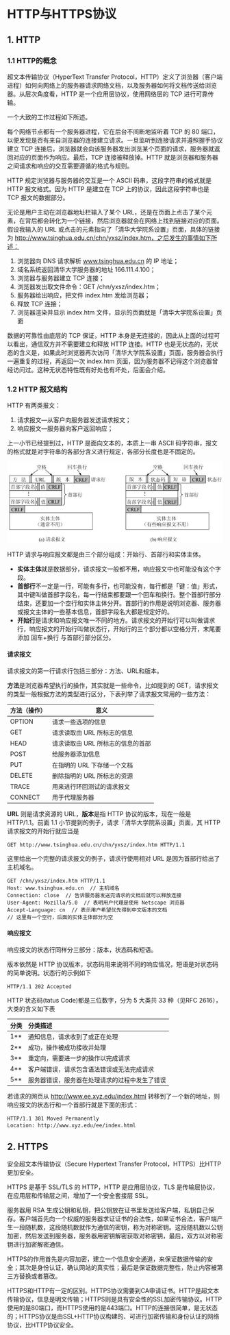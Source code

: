 # HTTP与HTTPS协议


## 1. HTTP

### 1.1 HTTP的概念

超文本传输协议（HyperText Transfer Protocol，HTTP）定义了浏览器（客户端进程）如何向网络上的服务器请求网络文档，以及服务器如何将文档传送给浏览器。从层次角度看，HTTP 是一个应用层协议，使用网络层的 TCP 进行可靠传输。

一个大致的工作过程如下所述。

每个网络节点都有一个服务器进程，它在后台不间断地监听着 TCP 的 80 端口，以便发现是否有来自浏览器的连接建立请求。一旦监听到连接请求并遵照握手协议建立 TCP 连接后，浏览器就会向该服务器发出浏览某个页面的请求，服务器就返回对应的页面作为响应。最后，TCP 连接被释放掉。HTTP 就是浏览器和服务器之间请求和响应的交互需要遵循的格式与规则。

HTTP 规定浏览器与服务器的交互是一个 ASCII 码串，这段字符串的格式就是 HTTP 报文格式。因为 HTTP 是建立在 TCP 上的协议，因此这段字符串也是 TCP 报文的数据部分。

无论是用户主动在浏览器地址栏输入了某个 URL，还是在页面上点击了某个元素，在背后都会转化为一个链接，然后浏览器就会在网络上找到链接对应的页面。假设我输入的 URL 或点击的元素指向了「清华大学院系设置」页面，具体的链接为 http://www.tsinghua.edu.cn/chn/yxsz/index.htm，之后发生的事情如下所述：

1. 浏览器向 DNS 请求解析 www.tsinghua.edu.cn 的 IP 地址；
2. 域名系统返回清华大学服务器的地址 166.111.4.100；
3. 浏览器与服务器建立 TCP 连接；
4. 浏览器发出取文件命令：GET /chn/yxsz/index.htm；
5. 服务器给出响应，把文件 index.htm 发给浏览器；
6. 释放 TCP 连接；
7. 浏览器渲染并显示 index.htm 文件，显示的页面就是「清华大学院系设置」页面

数据的可靠性由底层的 TCP 保证，HTTP 本身是无连接的，因此从上面的过程可以看出，通信双方并不需要建立和释放 HTTP 连接。HTTP 也是无状态的，无状态的含义是，如果此时浏览器再次访问「清华大学院系设置」页面，服务器会执行一遍重复的过程，再返回一次 index.htm 页面，因为服务器不记得这个浏览器曾经访问过。这种无状态特性既有好处也有坏处，后面会介绍。

### 1.2 HTTP 报文结构

HTTP 有两类报文：

1. 请求报文—从客户向服务器发送请求报文；
2. 响应报文—服务器向客户返回响应；

上一小节已经提到过，HTTP 是面向文本的，本质上一串 ASCII 码字符串，报文的格式就是对字符串的各部分含义进行规定，各部分长度也是不固定的。

![HTTP请求与响应报文](/images/计算机网络-HTTP和HTTPS协议/epub_655484_323.jpg)

HTTP 请求与响应报文都是由三个部分组成：开始行、首部行和实体主体。

- **实体主体**就是数据部分，请求报文一般都不用，响应报文中也可能没有这个字段。
- **首部行**不一定是一行，可能有多行，也可能没有，每行都是「键：值」形式，其中键叫做首部字段名，每一行结束都要跟一个回车和换行。整个首部行部分结束，还要加一个空行和实体主体分开。首部行的作用是说明浏览器、服务器或报文主体的一些基本信息，首部字段名大都是规定好的。
- **开始行**是请求和响应报文唯一不同的地方。请求报文的开始行可以叫做请求行，响应报文的开始行叫做状态行，开始行的三个部分都以空格分开，末尾要添加 回车+换行 与首部行部分区分。

#### 请求报文

请求报文的第一行请求行包括三部分：方法、URL和版本。

**方法**是浏览器希望执行的操作，其实就是一些命令，比如提到的 GET，请求报文的类型一般根据方法的类型进行区分，下表列举了请求报文常用的一些方法：

| 方法（操作） | 意义                              |
| ------------ | --------------------------------- |
| OPTION       | 请求一些选项的信息                |
| GET          | 请求读取由 URL 所标志的信息       |
| HEAD         | 请求读取由 URL 所标志的信息的首部 |
| POST         | 给服务器添加信息                  |
| PUT          | 在指明的 URL 下存储一个文档       |
| DELETE       | 删除指明的 URL 所标志的资源       |
| TRACE        | 用来进行环回测试的请求报文        |
| CONNECT      | 用于代理服务器                    |

**URL** 则是请求资源的 URL，**版本**是指 HTTP 协议的版本，现在一般是 HTTP/1.1。前面 1.1 小节提到的例子，请求「清华大学院系设置」页面，其 HTTP 请求报文的开始行就应当是

```http
GET http://www.tsinghua.edu.cn/chn/yxsz/index.htm HTTP/1.1
```

这里给出一个完整的请求报文的例子，请求行使用相对 URL 是因为首部行给出了主机域名。

```http
GET /chn/yxsz/index.htm HTTP/1.1
Host: www.tsinghua.edu.cn  // 主机域名
Connection: close  // 告诉服务器发送完请求的文档后就可以释放连接
User-Agent: Mozilla/5.0  // 表明用户代理是使用 Netscape 浏览器
Accept-Language: cn  // 表示用户希望优先得到中文版本的文档
// 这里有一个空行，后面的实体主体部分为空
```

#### 响应报文

响应报文的状态行同样分三部分：版本，状态码和短语。

版本依然是 HTTP 协议版本，状态码用来说明不同的响应情况，短语是对状态码的简单说明。状态行的示例如下

```http
HTTP/1.1 202 Accepted
```

HTTP 状态码(tatus Code)都是三位数字，分为 5 大类共 33 种（见RFC 2616），大类的含义如下表

| 分类 | 分类描述                                       |
| :--- | :--------------------------------------------- |
| 1**  | 通知信息，请求收到了或正在处理                 |
| 2**  | 成功，操作被成功接收并处理                     |
| 3**  | 重定向，需要进一步的操作以完成请求             |
| 4**  | 客户端错误，请求包含语法错误或无法完成请求     |
| 5**  | 服务器错误，服务器在处理请求的过程中发生了错误 |

若请求的网页从 http://www.ee.xyz.edu/index.html 转移到了一个新的地址，则响应报文的状态行和一个首部行就是下面的形式：

```http
HTTP/1.1 301 Moved Permanently
Location: http://www.xyz.edu/ee/index.html
```

## 2. HTTPS

安全超文本传输协议（Secure Hypertext Transfer Protocol，HTTPS）比HTTP更加安全。

HTTPS 是基于 SSL/TLS 的 HTTP，HTTP 是应用层协议，TLS 是传输层协议，在应用层和传输层之间，增加了一个安全套接层 SSL。

服务器用 RSA 生成公钥和私钥，把公钥放在证书里发送给客户端，私钥自己保存。客户端首先向一个权威的服务器求证证书的合法性，如果证书合法，客户端产生一段随机数，这段随机数就作为通信的密钥，称为对称密钥。这段随机数以公钥加密，然后发送到服务器，服务器用密钥解密获取对称密钥，最后，双方以对称密钥进行加密解密通信。

HTTPS的作用首先是内容加密，建立一个信息安全通道，来保证数据传输的安全；其次是身份认证，确认网站的真实性；最后是保证数据完整性，防止内容被第三方替换或者篡改。

HTTPS和HTTP有一定的区别。HTTPS协议需要到CA申请证书。HTTP是超文本传输协议，信息是明文传输；HTTPS则是具有安全性的SSL加密传输协议。HTTP使用的是80端口，而HTTPS使用的是443端口。HTTP的连接很简单，是无状态的；HTTPS协议是由SSL+HTTP协议构建的、可进行加密传输和身份认证的网络协议，比HTTP协议安全。
